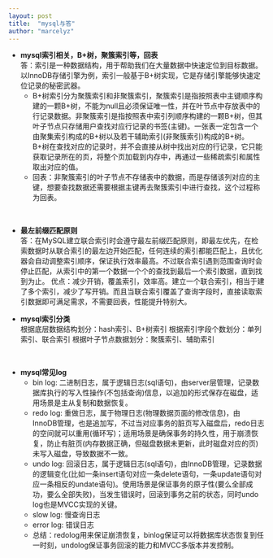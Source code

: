```yaml
---
layout: post
title:  "mysql与答"
author: "marcelyz"
---
```


- **mysql索引相关，B+树，聚簇索引等，回表**  
答：索引是一种数据结构，用于帮助我们在大量数据中快速定位到目标数据。以InnoDB存储引擎为例，索引一般基于B+树实现，它是存储引擎能够快速定位记录的秘密武器。
    * B+树索引分为聚簇索引和非聚簇索引，聚簇索引是指按照表中主键顺序构建的一颗B+树，不能为null且必须保证唯一性，并在叶节点中存放表中的行记录数据。非聚簇索引是指按照表中索引列顺序构建的一颗B+树，但其叶子节点只存储用户查找对应行记录的书签(主键)。一张表一定包含一个由聚集索引构成的B+树以及若干辅助索引(非聚簇索引)构成的B+树。B+树在查找对应的记录时，并不会直接从树中找出对应的行记录，它只能获取记录所在的页，将整个页加载到内存中，再通过一些稀疏索引和属性取出对应的值。
    * 回表：非聚簇索引的叶子节点不存储表中的数据，而是存储该列对应的主键，想要查找数据还需要根据主键再去聚簇索引中进行查找，这个过程称为回表。  
<br>

- **最左前缀匹配原则**  
答：在MySQL建立联合索引时会遵守最左前缀匹配原则，即最左优先，在检索数据时从联合索引的最左边开始匹配，任何连续的索引都能匹配上，且优化器会自动调整索引顺序，保证执行效率最高。不过联合索引遇到范围查询时会停止匹配，从索引中的第一个数据一个个的查找到最后一个索引数据，直到找到为止。
优点：减少开销，覆盖索引，效率高。建立一个联合索引，相当于建了多个索引，减少了写开销。而且当联合索引覆盖了查询字段时，直接读取索引数据即可满足需求，不需要回表，性能提升特别大。  

- **mysql索引分类**  
根据底层数据结构划分：hash索引、B+树索引
根据索引字段个数划分：单列索引、联合索引
根据叶子节点数据划分：聚簇索引、辅助索引  
<br>

- **mysql常见log**  
    * bin log: 二进制日志，属于逻辑日志(sql语句)，由server层管理，记录数据库执行的写入性操作(不包括查询)信息，以追加的形式保存在磁盘，适用场景是主从复制和数据恢复。
    * redo log: 重做日志，属于物理日志(物理数据页面的修改信息)，由InnoDB管理，也是追加写，不过当对应事务的脏页写入磁盘后，redo日志的空间就可以重用(循环写)；适用场景是确保事务的持久性，用于崩溃恢复，防止有脏页(内存数据正确，但磁盘数据未更新，此时磁盘对应的页)未写入磁盘，导致数据不一致。
    * undo log: 回滚日志，属于逻辑日志(sql语句)，由InnoDB管理，记录数据的逻辑变化(比如一条insert语句对应一条delete语句，一条update语句对应一条相反的undate语句)。使用场景是保证事务的原子性(要么全部成功，要么全部失败)，当发生错误时，回滚到事务之前的状态，同时undo log也是MVCC实现的关键。
    * slow log: 慢查询日志  
    * error log: 错误日志  
    * 总结：redolog用来保证崩溃恢复，binlog保证可以将数据库状态恢复到任一时刻，undolog保证事务回滚的能力和MVCC多版本并发控制。
